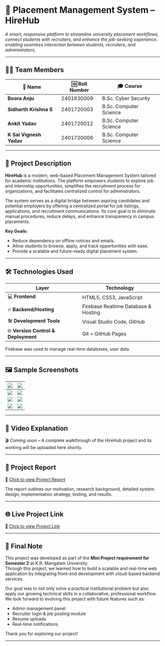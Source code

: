 # 📂 **Placement Management System – HireHub**

**A smart, responsive platform to streamline university placement workflows, connect students with recruiters, and enhance the job-seeking experience.*
enabling seamless interaction between students, recruiters, and administrators.*

---

## 👨‍💻 **Team Members**

| 👤 Name                   | 🆔 Roll Number   | 🎓 Course                |
|--------------------------|------------------|--------------------------|
| **Boora Anju**           | 2401830009       | B.Sc. Cyber Security     |
| **Sidharth Krishna S**   | 2401720003       | B.Sc. Computer Science   |
| **Ankit Yadav**          | 2401720012       | B.Sc. Computer Science   |
| **K Sai Vignesh Yadav**  | 2401720006       | B.Sc. Computer Science   |

---

## 📄 **Project Description**

**HireHub** is a modern, web-based Placement Management System tailored for academic institutions. The platform empowers students to explore job and internship opportunities, simplifies the recruitment process for organizations, and facilitates centralized control for administrators.

The system serves as a digital bridge between aspiring candidates and potential employers by offering a centralized portal for job listings, applications, and recruitment communications. Its core goal is to eliminate manual procedures, reduce delays, and enhance transparency in campus placements.

**Key Goals:**
- Reduce dependency on offline notices and emails.
- Allow students to browse, apply, and track opportunities with ease.
- Provide a scalable and future-ready digital placement system.

---

## 🛠️ **Technologies Used**

| Layer        | Technology                         |
|--------------|-------------------------------------|
| 💻 **Frontend**     | HTML5, CSS3, JavaScript              |
| 🔥 **Backend/Hosting** | Firebase Realtime Database & Hosting |
| 🛠️ **Development Tools** | Visual Studio Code, GitHub             |
| 🌐 **Version Control & Deployment** | Git + GitHub Pages          |

Firebase was used to manage real-time databases, user data.

---

## 🖼️ **Sample Screenshots**

| ![](https://github.com/user-attachments/assets/180a5ba4-df63-4eb7-99be-00faf8221e09) | ![](https://github.com/user-attachments/assets/b24d473f-c95a-4ad6-8f88-8d476439e323) |
|--------------------------------------------------------------------------------------|---------------------------------------------------------------------------------------|
| ![](https://github.com/user-attachments/assets/0eafcb0d-1788-4973-b92b-449288095c94) | ![](https://github.com/user-attachments/assets/9e74f3ea-40cf-4a1e-afe6-6b3039f9db23) |
| ![](https://github.com/user-attachments/assets/7adf6b2e-616a-41cb-8c84-d72f727dfbdd) | ![](https://github.com/user-attachments/assets/91579942-29ff-4cf4-948a-e3a295a705ea) |
| ![](https://github.com/user-attachments/assets/d1a2407b-f222-4163-9ad1-3e26fcae95fd) | ![](https://github.com/user-attachments/assets/81cfe049-94ac-45a5-9fc6-1e5324f746e6) |

---

## 🎥 **Video Explanation**
🎬 *Coming soon* – A complete walkthrough of the HireHub project and its working will be uploaded here shortly.

---

## 📘 **Project Report**
📎 [Click to view Project Report](https://github.com/KRM2024/Sidharth_KrishnaS_BScCS_PlacementManagementSystem_HireHub/blob/df1284f12f2cd415716392440f57ec9ecaf2333d/PROJECT%20REPORT.pdf)

The report outlines our motivation, research background, detailed system design, implementation strategy, testing, and results.

---

## 🌐 **Live Project Link**
🚀 [Click to view Project Link](https://krm2024.github.io/Sidharth_KrishnaS_BScCS_PlacementManagementSystem_HireHub/)



---

## 🏁 **Final Note**

This project was developed as part of the **Mini Project requirement for Semester 2** at K.R. Mangalam University.  
Through this project, we learned how to build a scalable and real-time web application by integrating front-end development with cloud-based backend services.

Our goal was to not only solve a practical institutional problem but also apply our growing technical skills in a collaborative, professional workflow.  
We look forward to evolving this project with future features such as:
- Admin management panel  
- Recruiter login & job posting module  
- Resume uploads  
- Real-time notifications  

Thank you for exploring our project!

---


